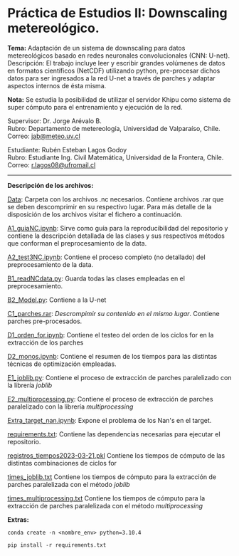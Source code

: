 # Práctica de Estudios II: Downscaling metereológico.

**Tema:** Adaptación de un sistema de downscaling para datos metereológicos basado en redes neuronales convolucionales (CNN: U-net).
Descripción: El trabajo incluye leer y escribir grandes volúmenes de datos en formatos científicos (NetCDF) utilizando python, pre-procesar dichos datos para ser ingresados a la red U-net a través de parches y adaptar aspectos internos de ésta misma.

**Nota:** Se estudia la posibilidad de utilizar el servidor Khipu como sistema de super cómputo para el entrenamiento y ejecución de la red.

Supervisor: Dr. Jorge Arévalo B. <br>
Rubro: Departamento de metereología, Universidad de Valparaíso, Chile. <br>
Correo:  [jab@meteo.uv.cl](jab@meteo.uv.cl)

Estudiante: Rubén Esteban Lagos Godoy <br>
Rubro: Estudiante Ing. Civil Matemática, Universidad de la Frontera, Chile. <br>
Correo: [r.lagos08@ufromail.cl](r.lagos08@ufromail.cl)

_________________________________________________________________________________

**Descripción de los archivos:**

[Data](Data): Carpeta con los archivos .nc necesarios. Contiene archivos .rar que se deben descomprimir en su respectivo lugar. Para más detalle de la disposición de los archivos visitar el fichero a continuación.

[A1_guiaNC.ipynb](A1_guiaNC.ipynb): Sirve como guía para la reproducibilidad del repositorio y contiene la descripción detallada de las clases y sus respectivos métodos que conforman el preprocesamiento de la data.

[A2_test3NC.ipynb](A2_test3NC.ipynb): Contiene el proceso completo (no detallado) del preprocesamiento de la data.

[B1_readNCdata.py](B1_readNCdata.py): Guarda todas las clases empleadas en el preprocesamiento.

[B2_Model.py](B2_Model.py): Contiene a la U-net

[C1_parches.rar](C1_parches.rar): *Descrompimir su contenido en el mismo lugar*. Contiene parches pre-procesados. 

[D1_orden_for.ipynb](D1_orden_for.ipynb): Contiene el testeo del orden de los ciclos for en la extracción de los parches

[D2_monos.ipynb](D2_monos.ipynb): Contiene el resumen de los tiempos para las distintas técnicas de optimización empleadas.

[E1_joblib.py](E1_joblib.py): Contiene el proceso de extracción de parches paralelizado con la librería *joblib*

[E2_multiprocessing.py](E2_multiprocessing.py): Contiene el proceso de extracción de parches paralelizado con la librería *multiprocessing*

[Extra_target_nan.ipynb](Extra_target_nan.ipynb): Expone el problema de los Nan's en el target.

[requirements.txt](requirements.txt): Contiene las dependencias necesarias para ejecutar el repositorio.

[registros_tiempos2023-03-21.pkl](registros_tiempos2023-03-21.pkl) Contiene los tiempos de cómputo de las distintas combinaciones de ciclos for

[times_joblib.txt](times_joblib.txt) Contiene los tiempos de cómputo para la extracción de parches paralelizada con el método *joblib*

[times_multiprocessing.txt](times_multiprocessing.txt) Contiene los tiempos de cómputo para la extracción de parches paralelizada con el método *multiprocessing*

**Extras:**

```
conda create -n <nombre_env> python=3.10.4
```  
```
pip install -r requirements.txt
```



